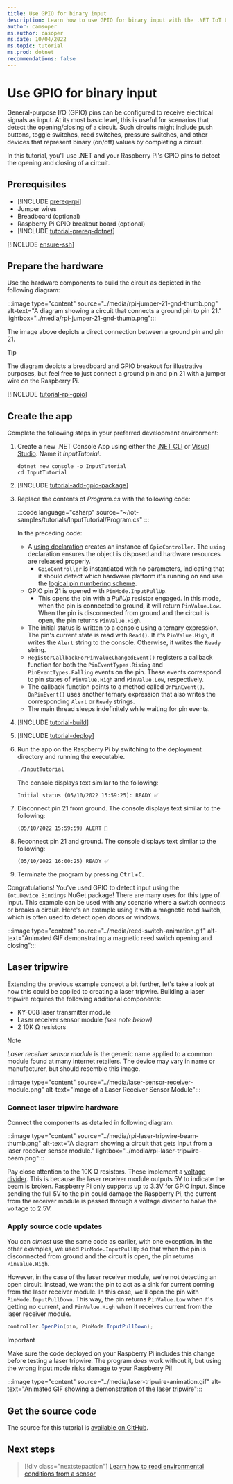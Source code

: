 ```yaml
---
title: Use GPIO for binary input
description: Learn how to use GPIO for binary input with the .NET IoT Libraries.
author: camsoper
ms.author: casoper
ms.date: 10/04/2022
ms.topic: tutorial
ms.prod: dotnet
recommendations: false
---
```


# Use GPIO for binary input

General-purpose I/O (GPIO) pins can be configured to receive electrical signals as input. At its most basic level, this is useful for scenarios that detect the opening/closing of a circuit. Such circuits might include push buttons, toggle switches, reed switches, pressure switches, and other devices that represent binary (on/off) values by completing a circuit.

In this tutorial, you'll use .NET and your Raspberry Pi's GPIO pins to detect the opening and closing of a circuit.

## Prerequisites

- [!INCLUDE [prereq-rpi](../includes/prereq-rpi.md)]
- Jumper wires
- Breadboard (optional)
- Raspberry Pi GPIO breakout board (optional)
- [!INCLUDE [tutorial-prereq-dotnet](../includes/tutorial-prereq-dotnet.md)]

[!INCLUDE [ensure-ssh](../includes/ensure-ssh.md)]

## Prepare the hardware

Use the hardware components to build the circuit as depicted in the following diagram:

:::image type="content" source="../media/rpi-jumper-21-gnd-thumb.png" alt-text="A diagram showing a circuit that connects a ground pin to pin 21." lightbox="../media/rpi-jumper-21-gnd-thumb.png":::

The image above depicts a direct connection between a ground pin and pin 21.

> [!TIP]
> The diagram depicts a breadboard and GPIO breakout for illustrative purposes, but feel free to just connect a ground pin and pin 21 with a jumper wire on the Raspberry Pi.

[!INCLUDE [tutorial-rpi-gpio](../includes/tutorial-rpi-gpio.md)]

## Create the app

Complete the following steps in your preferred development environment:

1. Create a new .NET Console App using either the [.NET CLI](../../core/tools/dotnet-new.md) or [Visual Studio](../../core/tutorials/with-visual-studio.md). Name it *InputTutorial*.

    ```dotnetcli
    dotnet new console -o InputTutorial
    cd InputTutorial
    ```

1. [!INCLUDE [tutorial-add-gpio-package](../includes/tutorial-add-gpio-package.md)]
1. Replace the contents of *Program.cs* with the following code:

    :::code language="csharp" source="~/iot-samples/tutorials/InputTutorial/Program.cs" :::

    In the preceding code:

    - A [using declaration](../../csharp/language-reference/keywords/using-statement.md) creates an instance of `GpioController`. The `using` declaration ensures the object is disposed and hardware resources are released properly.
        - `GpioController` is instantiated with no parameters, indicating that it should detect which hardware platform it's running on and use the [logical pin numbering scheme](/dotnet/api/system.device.gpio.pinnumberingscheme?view=iot-dotnet-2.1).
    - GPIO pin 21 is opened with `PinMode.InputPullUp`.
        - This opens the pin with a *PullUp* resistor engaged. In this mode, when the pin is connected to ground, it will return `PinValue.Low`. When the pin is disconnected from ground and the circuit is open, the pin returns `PinValue.High`.
    - The initial status is written to a console using a ternary expression. The pin's current state is read with `Read()`. If it's `PinValue.High`, it writes the `Alert` string to the console. Otherwise, it writes the `Ready` string.
    - `RegisterCallbackForPinValueChangedEvent()` registers a callback function for both the `PinEventTypes.Rising` and `PinEventTypes.Falling` events on the pin. These events correspond to pin states of `PinValue.High` and `PinValue.Low`, respectively.
    - The callback function points to a method called `OnPinEvent()`. `OnPinEvent()` uses another ternary expression that also writes the corresponding `Alert` or `Ready` strings.
    - The main thread sleeps indefinitely while waiting for pin events.

1. [!INCLUDE [tutorial-build](../includes/tutorial-build.md)]
1. [!INCLUDE [tutorial-deploy](../includes/tutorial-deploy.md)]
1. Run the app on the Raspberry Pi by switching to the deployment directory and running the executable.

    ```bash
    ./InputTutorial
    ```

    The console displays text similar to the following:

    ```console
    Initial status (05/10/2022 15:59:25): READY ✅
    ```

1. Disconnect pin 21 from ground. The console displays text similar to the following:

    ```console
    (05/10/2022 15:59:59) ALERT 🚨
    ```

1. Reconnect pin 21 and ground. The console displays text similar to the following:

    ```console
    (05/10/2022 16:00:25) READY ✅
    ```

1. Terminate the program by pressing <kbd>Ctrl</kbd>+<kbd>C</kbd>.

Congratulations! You've used GPIO to detect input using the `Iot.Device.Bindings` NuGet package! There are many uses for this type of input. This example can be used with any scenario where a switch connects or breaks a circuit. Here's an example using it with a magnetic reed switch, which is often used to detect open doors or windows.

:::image type="content" source="../media/reed-switch-animation.gif" alt-text="Animated GIF demonstrating a magnetic reed switch opening and closing":::

## Laser tripwire

Extending the previous example concept a bit further, let's take a look at how this could be applied to creating a laser tripwire. Building a laser tripwire requires the following additional components:

* KY-008 laser transmitter module
* Laser receiver sensor module *(see note below)*
* 2 10K Ω resistors

> [!NOTE]
> *Laser receiver sensor module* is the generic name applied to a common module found at many internet retailers. The device may vary in name or manufacturer, but should resemble this image.
>
> :::image type="content" source="../media/laser-sensor-receiver-module.png" alt-text="Image of a Laser Receiver Sensor Module":::

### Connect laser tripwire hardware

Connect the components as detailed in following diagram.

:::image type="content" source="../media/rpi-laser-tripwire-beam-thumb.png" alt-text="A diagram showing a circuit that gets input from a laser receiver sensor module." lightbox="../media/rpi-laser-tripwire-beam.png":::

Pay close attention to the 10K Ω resistors. These implement a [voltage divider](https://www.seeedstudio.com/blog/2019/10/09/voltage-dividers-everything-you-need-to-know/). This is because the laser receiver module outputs 5V to indicate the beam is broken. Raspberry Pi only supports up to 3.3V for GPIO input. Since sending the full 5V to the pin could damage the Raspberry Pi, the current from the receiver module is passed through a voltage divider to halve the voltage to 2.5V.

### Apply source code updates

You can *almost* use the same code as earlier, with one exception. In the other examples, we used `PinMode.InputPullUp` so that when the pin is disconnected from ground and the circuit is open, the pin returns `PinValue.High`.

However, in the case of the laser receiver module, we're not detecting an open circuit. Instead, we want the pin to act as a sink for current coming from the laser receiver module. In this case, we'll open the pin with `PinMode.InputPullDown`. This way, the pin returns `PinValue.Low` when it's getting no current, and `PinValue.High` when it receives current from the laser receiver module.

```csharp
controller.OpenPin(pin, PinMode.InputPullDown);
```

> [!IMPORTANT]
> Make sure the code deployed on your Raspberry Pi includes this change before testing a laser tripwire. The program *does* work without it, but using the wrong input mode risks damage to your Raspberry Pi!

:::image type="content" source="../media/laser-tripwire-animation.gif" alt-text="Animated GIF showing a demonstration of the laser tripwire":::

## Get the source code

The source for this tutorial is [available on GitHub](https://github.com/MicrosoftDocs/dotnet-iot-assets/tree/main/tutorials/InputTutorial).

## Next steps

> [!div class="nextstepaction"]
> [Learn how to read environmental conditions from a sensor](../tutorials/temp-sensor.md)
